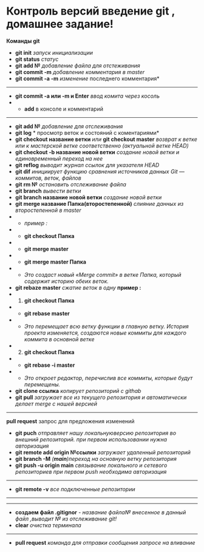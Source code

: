# Контроль версий введение git , домашнее задание!
 __Команды git__ 


* **git init**  *запуск инициализации*
* **git status** *статус*
* **git add №** *добавление файла для отстеживания* 
* **git commit -m** *добавление комментария в master*
* **git commit -a -m** *изменение* последнего комментария*
* **
* **git commit -a или -m и Enter** *ввод комита через косоль* 
* * **add** в консоле и комментарий 
* **
* **git add №** *добавление для отслеживания* 
* **git log**  * просмотр веток и состояний с коментариями* 
* **git checkout название ветки** *или* **git checkout master** *возврат к ветке или к мастерской ветке соответственно (актуальной ветке HEAD)* 
* **git checkout -b название новой ветки** *создание новой ветки и единовременный переход на нее*
* **git reflog** *выводит журнал ссылок для указателя HEAD*
* **git dif** *инициирует функцию сравнения источников данных Git — коммитов, веток, файлов*
* **git rm №** *остановить отслеживание файла*
* **git branch** *вывести ветки*  
* **git branch название новой ветки** *создание новой ветки*
* **git merge название Папка(второстепенной)** *слияние данных из второстепенной в master* 
* * *пример :*
* * **git checkout Папка**
*  * **git merge master** 
*  * **git merge master Папка**
*  * *Это создаст новый «Merge commit» в ветке Папка, который содержит историю обеих веток.*
* **git rebaze master** *сжатие веток в одну* 
 **пример :** 
 * 1. **git checkout Папка** 
 *   * **git rebase master** 
 * * *Это перемещает всю ветку функции в главную ветку. История проекта изменяется, создаются новые коммиты для каждого коммита в основной ветке*
 * 2. **git checkout Папка**
 * * **git rebase -i master** 
 * * *Это откроет редактор, перечислив все коммиты, которые будут перемещены.*
 * **git clone ссылка** *копирует репозиторий с githab*
* **git pull** *загружает все из текущего репозитория и автоматически делает merge с нашей версией*
* ***
**pull request** запрос для предложения изменений 
* **git puch** *отправляет нашу локальнуюверсию репозитория во внешний репозиторий. при первом использовании нужна авторизация*
* **git remote add origin №ссылки** *загружает удаленный репозиторий*
* **git branch -M**  *(**main**)переход на основную ветку репозитория*
* **git push -u origin main** *связывание локального и сетевого репозиториев при первом push необходима авторизация*
***
* **git remote -v** *все подключенные репозитории*
***

***
* **создаем файл .gitignor** - *название файла№ внесенное в данный файл ,выводит № из отслеживание git!* 
* **clear** *очистка терминала*
* **
* **pull request** *команда для отправки сообщения запросе на вливание*